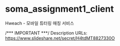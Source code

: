 # soma_assignment1_client
Hweach - 모바일 튜터링 매칭 서비스

/*** IMPORTANT ***/
Description URLs: https://www.slideshare.net/secret/H4tdMT8827330O

